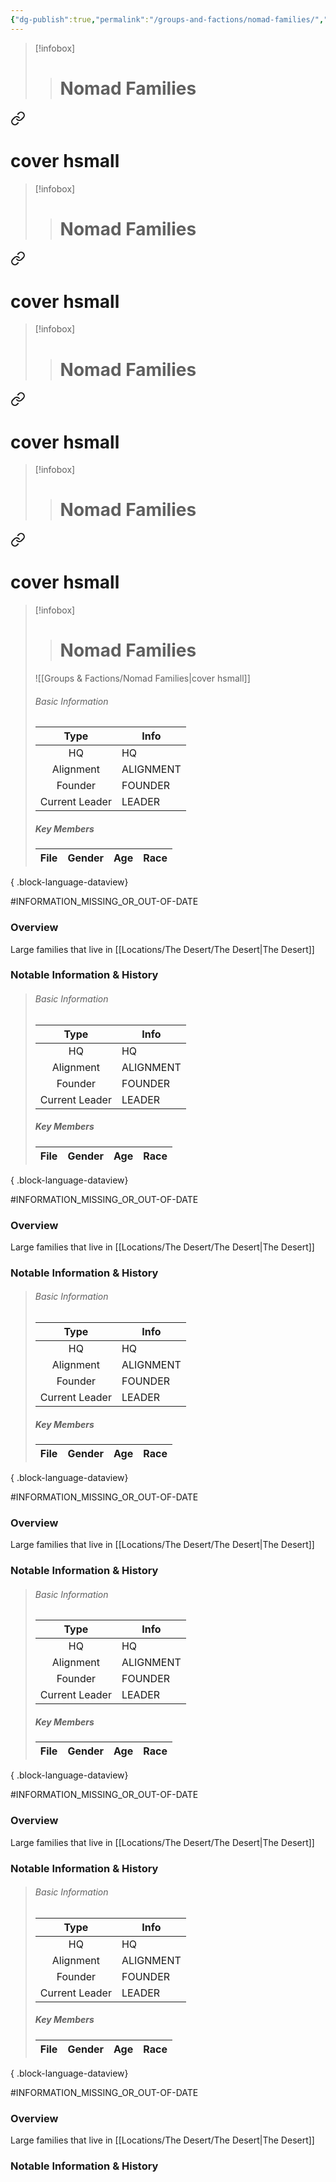 ```yaml
---
{"dg-publish":true,"permalink":"/groups-and-factions/nomad-families/","updated":"2025-04-25T19:05:55.063+01:00"}
---
```


> [!infobox]
> 
> > # Nomad Families
> 
<div class="transclusion internal-embed is-loaded"><a class="markdown-embed-link" href="/groups-and-factions/nomad-families/" aria-label="Open link"><svg xmlns="http://www.w3.org/2000/svg" width="24" height="24" viewBox="0 0 24 24" fill="none" stroke="currentColor" stroke-width="2" stroke-linecap="round" stroke-linejoin="round" class="svg-icon lucide-link"><path d="M10 13a5 5 0 0 0 7.54.54l3-3a5 5 0 0 0-7.07-7.07l-1.72 1.71"></path><path d="M14 11a5 5 0 0 0-7.54-.54l-3 3a5 5 0 0 0 7.07 7.07l1.71-1.71"></path></svg></a><div class="markdown-embed">

<div class="markdown-embed-title">

# cover hsmall

</div>



> [!infobox]
> 
> > # Nomad Families
> 
<div class="transclusion internal-embed is-loaded"><a class="markdown-embed-link" href="/groups-and-factions/nomad-families/" aria-label="Open link"><svg xmlns="http://www.w3.org/2000/svg" width="24" height="24" viewBox="0 0 24 24" fill="none" stroke="currentColor" stroke-width="2" stroke-linecap="round" stroke-linejoin="round" class="svg-icon lucide-link"><path d="M10 13a5 5 0 0 0 7.54.54l3-3a5 5 0 0 0-7.07-7.07l-1.72 1.71"></path><path d="M14 11a5 5 0 0 0-7.54-.54l-3 3a5 5 0 0 0 7.07 7.07l1.71-1.71"></path></svg></a><div class="markdown-embed">

<div class="markdown-embed-title">

# cover hsmall

</div>



> [!infobox]
> 
> > # Nomad Families
> 
<div class="transclusion internal-embed is-loaded"><a class="markdown-embed-link" href="/groups-and-factions/nomad-families/" aria-label="Open link"><svg xmlns="http://www.w3.org/2000/svg" width="24" height="24" viewBox="0 0 24 24" fill="none" stroke="currentColor" stroke-width="2" stroke-linecap="round" stroke-linejoin="round" class="svg-icon lucide-link"><path d="M10 13a5 5 0 0 0 7.54.54l3-3a5 5 0 0 0-7.07-7.07l-1.72 1.71"></path><path d="M14 11a5 5 0 0 0-7.54-.54l-3 3a5 5 0 0 0 7.07 7.07l1.71-1.71"></path></svg></a><div class="markdown-embed">

<div class="markdown-embed-title">

# cover hsmall

</div>



> [!infobox]
> 
> > # Nomad Families
> 
<div class="transclusion internal-embed is-loaded"><a class="markdown-embed-link" href="/groups-and-factions/nomad-families/" aria-label="Open link"><svg xmlns="http://www.w3.org/2000/svg" width="24" height="24" viewBox="0 0 24 24" fill="none" stroke="currentColor" stroke-width="2" stroke-linecap="round" stroke-linejoin="round" class="svg-icon lucide-link"><path d="M10 13a5 5 0 0 0 7.54.54l3-3a5 5 0 0 0-7.07-7.07l-1.72 1.71"></path><path d="M14 11a5 5 0 0 0-7.54-.54l-3 3a5 5 0 0 0 7.07 7.07l1.71-1.71"></path></svg></a><div class="markdown-embed">

<div class="markdown-embed-title">

# cover hsmall

</div>



> [!infobox]
> 
> > # Nomad Families
> ![[Groups & Factions/Nomad Families\|cover hsmall]]
> ###### Basic Information
> 
>  Type | Info |
> :----: | --- |
>  HQ | HQ |
>  Alignment | ALIGNMENT |
>  Founder | FOUNDER |
>  Current Leader | LEADER |
>  ##### Key Members
>   | File | Gender | Age | Race |
> | ---- | ------ | --- | ---- |
> 
{ .block-language-dataview}

#INFORMATION_MISSING_OR_OUT-OF-DATE
### Overview
Large families that live in [[Locations/The Desert/The Desert\|The Desert]]

### Notable Information & History


</div></div>

> ###### Basic Information
> 
>  Type | Info |
> :----: | --- |
>  HQ | HQ |
>  Alignment | ALIGNMENT |
>  Founder | FOUNDER |
>  Current Leader | LEADER |
>  ##### Key Members
>   | File | Gender | Age | Race |
> | ---- | ------ | --- | ---- |
> 
{ .block-language-dataview}

#INFORMATION_MISSING_OR_OUT-OF-DATE
### Overview
Large families that live in [[Locations/The Desert/The Desert\|The Desert]]

### Notable Information & History


</div></div>

> ###### Basic Information
> 
>  Type | Info |
> :----: | --- |
>  HQ | HQ |
>  Alignment | ALIGNMENT |
>  Founder | FOUNDER |
>  Current Leader | LEADER |
>  ##### Key Members
>   | File | Gender | Age | Race |
> | ---- | ------ | --- | ---- |
> 
{ .block-language-dataview}

#INFORMATION_MISSING_OR_OUT-OF-DATE
### Overview
Large families that live in [[Locations/The Desert/The Desert\|The Desert]]

### Notable Information & History


</div></div>

> ###### Basic Information
> 
>  Type | Info |
> :----: | --- |
>  HQ | HQ |
>  Alignment | ALIGNMENT |
>  Founder | FOUNDER |
>  Current Leader | LEADER |
>  ##### Key Members
>   | File | Gender | Age | Race |
> | ---- | ------ | --- | ---- |
> 
{ .block-language-dataview}

#INFORMATION_MISSING_OR_OUT-OF-DATE
### Overview
Large families that live in [[Locations/The Desert/The Desert\|The Desert]]

### Notable Information & History


</div></div>

> ###### Basic Information
> 
>  Type | Info |
> :----: | --- |
>  HQ | HQ |
>  Alignment | ALIGNMENT |
>  Founder | FOUNDER |
>  Current Leader | LEADER |
>  ##### Key Members
>   | File | Gender | Age | Race |
> | ---- | ------ | --- | ---- |
> 
{ .block-language-dataview}

#INFORMATION_MISSING_OR_OUT-OF-DATE
### Overview
Large families that live in [[Locations/The Desert/The Desert\|The Desert]]

### Notable Information & History
